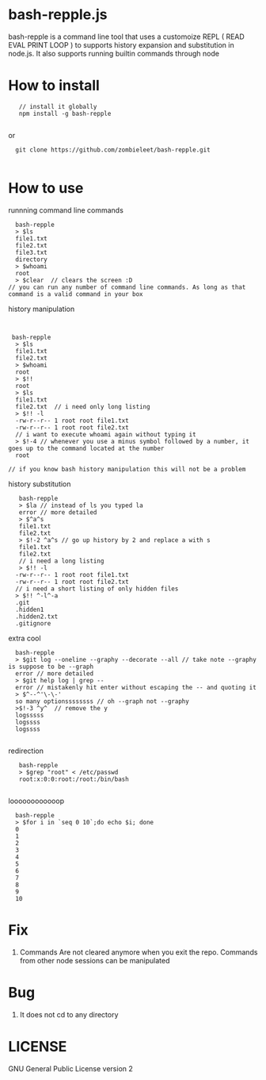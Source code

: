 # bash-repple.js

bash-repple is a command line tool that uses a customoize REPL ( READ EVAL PRINT LOOP ) to  supports history expansion  and substitution in node.js. It also supports running builtin commands through node


# How to install

```
   // install it globally
   npm install -g bash-repple
   
```

or

```
  git clone https://github.com/zombieleet/bash-repple.git
  
```
# How to use

runnning command line commands

```
  bash-repple
  > $ls
  file1.txt
  file2.txt
  file3.txt
  directory
  > $whoami
  root
  > $clear  // clears the screen :D
// you can run any number of command line commands. As long as that command is a valid command in your box  
```

history manipulation

```


 bash-repple
  > $ls
  file1.txt
  file2.txt
  > $whoami
  root
  > $!!
  root
  > $ls
  file1.txt
  file2.txt  // i need only long listing
  > $!! -l
  -rw-r--r-- 1 root root file1.txt
  -rw-r--r-- 1 root root file2.txt
  // i want to execute whoami again without typing it
  > $!-4 // whenever you use a minus symbol followed by a number, it goes up to the command located at the number
  root
 
// if you know bash history manipulation this will not be a problem
```

history substitution

```
   bash-repple
   > $la // instead of ls you typed la
   error // more detailed
   > $^a^s
   file1.txt
   file2.txt
   > $!-2 ^a^s // go up history by 2 and replace a with s
   file1.txt
   file2.txt
   // i need a long listing
   > $!! -l
  -rw-r--r-- 1 root root file1.txt
  -rw-r--r-- 1 root root file2.txt
  // i need a short listing of only hidden files
  > $!! ^-l^-a
  .git
  .hidden1
  .hidden2.txt
  .gitignore

```

extra cool

```
  bash-repple
  > $git log --oneline --graphy --decorate --all // take note --graphy is suppose to be --graph
  error // more detailed
  > $git help log | grep --
  error // mistakenly hit enter without escaping the -- and quoting it
  > $^--^'\-\-'
  so many optionssssssss // oh --graph not --graphy
  >$!-3 ^y^  // remove the y
  logsssss
  logssss
  logssss
  
```

redirection

```
   bash-repple
   > $grep "root" < /etc/passwd
   root:x:0:0:root:/root:/bin/bash
   
```


loooooooooooop
```
  bash-repple
  > $for i in `seq 0 10`;do echo $i; done
  0
  1
  2
  3
  4
  5
  6
  7
  8
  9
  10
```

# Fix
1. Commands Are not cleared anymore when you exit the repo. Commands from other node sessions can be manipulated  

# Bug

1. It does not cd to any directory


# LICENSE
GNU General Public License version 2
